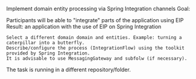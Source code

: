 
Implement domain entity processing via Spring Integration channels
Goal:

Participants will be able to "integrate" parts of the application using EIP Result: an application with the use of EIP on Spring Integration

    Select a different domain domain and entities. Example: turning a caterpillar into a butterfly.
    Describe/configure the process (IntegrationFlow) using the toolkit provided by Spring Integration.
    It is advisable to use MessagingGateway and subfolw (if necessary).

The task is running in a different repository/folder.